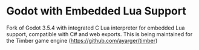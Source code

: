 # Godot with Embedded Lua Support

Fork of Godot 3.5.4 with integrated C Lua interpreter for embedded Lua support, compatible with C# and web exports. This is being maintained for the Timber game engine (https://github.com/ayarger/timber)
